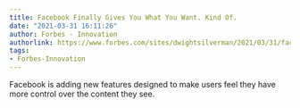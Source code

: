 ```yaml
---
title: Facebook Finally Gives You What You Want. Kind Of.
date: "2021-03-31 16:11:26"
author: Forbes - Innovation
authorlink: https://www.forbes.com/sites/dwightsilverman/2021/03/31/facebook-finally-gives-you-what-you-want-kind-of/
tags:
- Forbes-Innovation
---
```

Facebook is adding new features designed to make users feel they have more control over the content they see.